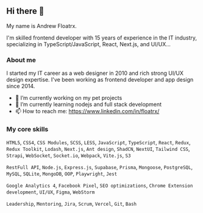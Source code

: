 ## Hi there 👋

My name is Andrew Floatrx.

I'm skilled frontend developer with 15 years of experience 
in the IT industry, specializing in TypeScript/JavaScript, React, Next.js, and UI/UX...

### About me
I started my IT career as a web designer in 2010 and rich strong UI/UX design expertise. I've been working as frontend developer and app design since 2014. 

- 🔭 I’m currently working on my pet projects
- 🌱 I’m currently learning nodejs and full stack development
- 📫 How to reach me: https://www.linkedin.com/in/floatrx/

### My core skills

`HTML5`, `CSS4`, `CSS Modules`, `SCSS`, `LESS`, `JavaScript`, `TypeScript`, `React`, `Redux`, `Redux Toolkit`, `Lodash`, `Next.js`, `Ant design`, `ShadCN`, `NextUI`, `Tailwind CSS`, `Strapi`, `WebSocket`, `Socket.io`, `Webpack`, `Vite.js`, `S3`

`RestFull API`, `Node.js`, `Express.js`, `Supabase`, `Prisma`, `Mongoose`, `PostgreSQL`, `MySQL`, `SQLite`, `MongoDB`, `OOP`, `Playwright`, `Jest`

`Google Analytics 4`, `Facebook Pixel`, `SEO optimizations`, `Chrome Extension development`, `UI/UX`, `Figma`, `WebStorm`

`Leadership`, `Mentoring`, `Jira`, `Scrum`, `Vercel`, `Git`, `Bash`

